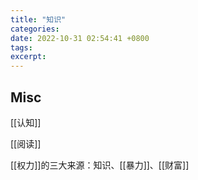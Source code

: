 ```yaml
---
title: "知识"
categories: 
date: 2022-10-31 02:54:41 +0800
tags: 
excerpt: 
---
```






## Misc

[[认知]]

[[阅读]]

[[权力]]的三大来源：知识、[[暴力]]、[[财富]]



